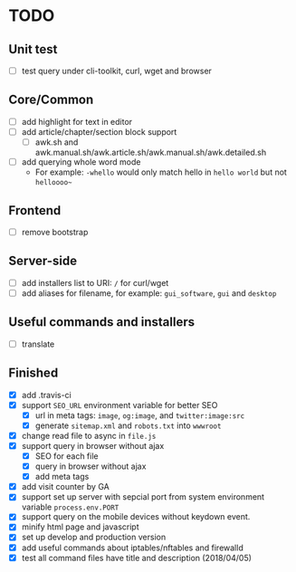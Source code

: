 # TODO

## Unit test

- [ ] test query under cli-toolkit, curl, wget and browser

## Core/Common

- [ ] add highlight for text in editor
- [ ] add article/chapter/section block support
	- [ ] awk.sh and awk.manual.sh/awk.article.sh/awk.manual.sh/awk.detailed.sh
- [ ] add querying whole word mode
	- For example: `-whello` would only match hello in `hello world` but not `helloooo~` 

## Frontend

- [ ] remove bootstrap

## Server-side

- [ ] add installers list to URI: `/` for curl/wget
- [ ] add aliases for filename, for example: `gui_software`, `gui` and `desktop`

## Useful commands and installers

- [ ] translate

## Finished

- [x] add .travis-ci
- [x] support `SEO_URL` environment variable for better SEO
	- [x] url in meta tags: `image`, `og:image`, and `twitter:image:src`
	- [x] generate `sitemap.xml` and `robots.txt` into `wwwroot`
- [x] change read file to async in `file.js`
- [x] support query in browser without ajax
	- [x] SEO for each file
	- [x] query in browser without ajax
	- [x] add meta tags
- [x] add visit counter by GA
- [x] support set up server with sepcial port from system environment variable `process.env.PORT`
- [x] support query on the mobile devices without keydown event.
- [x] minify html page and javascript
- [x] set up develop and production version
- [x] add useful commands about iptables/nftables and firewalld
- [x] test all command files have title and description (2018/04/05)
